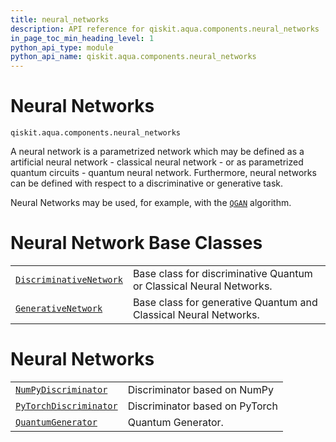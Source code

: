 ```yaml
---
title: neural_networks
description: API reference for qiskit.aqua.components.neural_networks
in_page_toc_min_heading_level: 1
python_api_type: module
python_api_name: qiskit.aqua.components.neural_networks
---
```


<span id="module-qiskit.aqua.components.neural_networks" />

<span id="qiskit-aqua-components-neural-networks" />

# Neural Networks

<span id="module-qiskit.aqua.components.neural_networks" />

`qiskit.aqua.components.neural_networks`

A neural network is a parametrized network which may be defined as a artificial neural network - classical neural network - or as parametrized quantum circuits - quantum neural network. Furthermore, neural networks can be defined with respect to a discriminative or generative task.

Neural Networks may be used, for example, with the [`QGAN`](qiskit.aqua.algorithms.QGAN "qiskit.aqua.algorithms.QGAN") algorithm.

# Neural Network Base Classes

|                                                                                                                                                        |                                                                     |
| ------------------------------------------------------------------------------------------------------------------------------------------------------ | ------------------------------------------------------------------- |
| [`DiscriminativeNetwork`](qiskit.aqua.components.neural_networks.DiscriminativeNetwork "qiskit.aqua.components.neural_networks.DiscriminativeNetwork") | Base class for discriminative Quantum or Classical Neural Networks. |
| [`GenerativeNetwork`](qiskit.aqua.components.neural_networks.GenerativeNetwork "qiskit.aqua.components.neural_networks.GenerativeNetwork")             | Base class for generative Quantum and Classical Neural Networks.    |

# Neural Networks

|                                                                                                                                                     |                                |
| --------------------------------------------------------------------------------------------------------------------------------------------------- | ------------------------------ |
| [`NumPyDiscriminator`](qiskit.aqua.components.neural_networks.NumPyDiscriminator "qiskit.aqua.components.neural_networks.NumPyDiscriminator")       | Discriminator based on NumPy   |
| [`PyTorchDiscriminator`](qiskit.aqua.components.neural_networks.PyTorchDiscriminator "qiskit.aqua.components.neural_networks.PyTorchDiscriminator") | Discriminator based on PyTorch |
| [`QuantumGenerator`](qiskit.aqua.components.neural_networks.QuantumGenerator "qiskit.aqua.components.neural_networks.QuantumGenerator")             | Quantum Generator.             |


